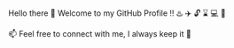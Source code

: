 Hello there 👋  Welcome to my GitHub Profile :bangbang:
:hotsprings: :airplane: :unlock:  :hourglass: :computer: :tiger2:

:mailbox: Feel free to connect with me, 
I always keep it :100: 

<!--
**danielhaye17/danielhaye17** is a ✨ _special_ ✨ repository because its `README.md` (this file) appears on your GitHub profile.

Here are some ideas to get you started:

- 🔭 I’m currently working on ...
- 🌱 I’m currently learning ...
- 👯 I’m looking to collaborate on ...
- 🤔 I’m looking for help with ...
- 💬 Ask me about ...
- 📫 How to reach me: ...
- 😄 Pronouns: ...
- ⚡ Fun fact: ...
-->
